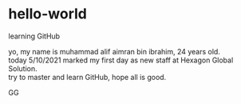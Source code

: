 # hello-world
learning GitHub

yo, my name is muhammad alif aimran bin ibrahim, 24 years old.\
today 5/10/2021 marked my first day as new staff at Hexagon Global Solution.\
try to master and learn GitHub, hope all is good.

GG

